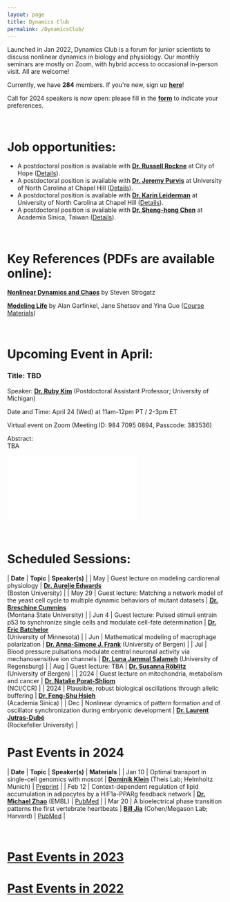 ```yaml
---
layout: page
title: Dynamics Club
permalink: /DynamicsClub/
---
```


Launched in Jan 2022, Dynamics Club is a forum for junior scientists to discuss nonlinear dynamics in biology and physiology. Our monthly seminars are mostly on Zoom, with hybrid access to occasional in-person visit. All are welcome! 

Currently, we have **284** members. If you're new, sign up [**here**](http://eepurl.com/hSqQLD)! 

Call for 2024 speakers is now open: please fill in the [**form**](https://forms.gle/HuNdCuoJUGktCzQ9A) to indicate your preferences. 

&nbsp;
&nbsp;

# Job opportunities:
- A postdoctoral position is available with [**Dr. Russell Rockne**](https://www.cityofhope.org/russell-rockne) at City of Hope ([Details](https://www.cityofhopejobs.org/job/4051/postdoctoral-fellow-mathematical-oncology-research-us-ca-duarte-10024512-44/)).
- A postdoctoral position is available with [**Dr. Jeremy Purvis**](https://www.med.unc.edu/genetics/purvislab/) at University of North Carolina at Chapel Hill ([Details](https://www.med.unc.edu/genetics/purvislab/opportunities/)).
- A postdoctoral position is available with [**Dr. Karin Leiderman**](https://sites.google.com/view/leiderman-research-group/home) at University of North Carolina at Chapel Hill ([Details](https://www.mathjobs.org/jobs/list/24156)).
- A postdoctoral position is available with [**Dr. Sheng-hong Chen**](https://celldynamicslab.mystrikingly.com) at Academia Sinica, Taiwan ([Details](https://drive.google.com/file/d/1XdqhF4u-28kwuuXTBc3hy07omVEm7n3n/view?usp=sharing)).

&nbsp;
&nbsp;

# Key References (PDFs are available online): 

[**Nonlinear Dynamics and Chaos**](https://www.stevenstrogatz.com/books/nonlinear-dynamics-and-chaos-with-applications-to-physics-biology-chemistry-and-engineering) by Steven Strogatz 

[**Modeling Life**](https://link.springer.com/book/10.1007/978-3-319-59731-7) by Alan Garfinkel, Jane Shetsov and Yina Guo ([Course Materials](https://modelinginbiology.github.io))

&nbsp;
&nbsp;

# Upcoming Event in April: 

### **Title: TBD**

Speaker: [**Dr. Ruby Kim**](https://rubyshkim.github.io) (Postdoctoral Assistant Professor; University of Michigan)

Date and Time: April 24 (Wed) at 11am-12pm PT / 2-3pm ET 

Virtual event on Zoom (Meeting ID: 984 7095 0894, Passcode: 383536)

Abstract: \
TBA

![DynamicsClub](/images/DynamicsClub_Apr2024.pdf)

&nbsp;
&nbsp;

# Scheduled Sessions:

| **Date** | **Topic** | **Speaker(s)** |
| May | Guest lecture on modeling cardiorenal physiology | [**Dr. Aurelie Edwards**](https://www.bu.edu/eng/profile/aurelie-edwards-phd/) <br /> (Boston University) |
| May 29 | Guest lecture: Matching a network model of the yeast cell cycle to multiple dynamic behaviors of mutant datasets | [**Dr. Breschine Cummins**](https://math.montana.edu/directory/faculty/1582810/breschine-cummins) <br /> (Montana State University) |
| Jun 4 | Guest lecture: Pulsed stimuli entrain p53 to synchronize single cells and modulate cell-fate determination | [**Dr. Eric Batchelor**](https://batchelorlab.umn.edu) <br /> (University of Minnesota) |
| Jun | Mathematical modeling of macrophage polarization  | [**Dr. Anna-Simone J. Frank**](https://www.uib.no/en/persons/Anna-Simone.Josefine.Frank) (University of Bergen) |
| Jul | Blood pressure pulsations modulate central neuronal activity via mechanosensitive ion channels  | [**Dr. Luna Jammal Salameh**](https://www.linkedin.com/in/luna-jammal-salameh-50852b128/?originalSubdomain=il) (University of Regensburg) |
| Aug | Guest lecture: TBA | [**Dr. Susanna Röblitz**](https://www.uib.no/en/persons/Susanna.Röblitz) <br /> (University of Bergen) |
| 2024 | Guest lecture on mitochondria, metabolism and cancer | [**Dr. Natalie Porat-Shliom**](https://irp.nih.gov/pi/natalie-porat-shliom) <br /> (NCI/CCR) |
| 2024 | Plausible, robust biological oscillations through allelic buffering | [**Dr. Feng-Shu Hsieh**](https://celldynamicslab.mystrikingly.com/#people) <br /> (Academia Sinica) |
| Dec | Nonlinear dynamics of pattern formation and of oscillator synchronization during embryonic development | [**Dr. Laurent Jutras-Dubé**](https://www2.rockefeller.edu/research/faculty/labmembers/AliBrivanlou/) <br /> (Rockefeller University) |

# Past Events in 2024

| **Date** | **Topic** | **Speaker(s)** | **Materials** |
| Jan 10 | Optimal transport in single-cell genomics with moscot | [**Dominik Klein**](https://www.linkedin.com/in/dominik-klein-8ba2b6179/?originalSubdomain=de) (Theis Lab; Helmholtz Munich)  | [Preprint](https://www.biorxiv.org/content/10.1101/2023.05.11.540374v2) |
| Feb 12 | Context-dependent regulation of lipid accumulation in adipocytes by a HIF1a-PPARg feedback network | [**Dr. Michael Zhao**](https://www.embl.org/people/person/michael-zhao/) (EMBL)  | [PubMed](https://pubmed.ncbi.nlm.nih.gov/37995680/) |
| Mar 20 | A bioelectrical phase transition patterns the first vertebrate heartbeats | [**Bill Jia**](https://chemistry.harvard.edu/people/bill-jia) (Cohen/Megason Lab; Harvard)  | [PubMed](https://pubmed.ncbi.nlm.nih.gov/37758945/) |

&nbsp;
&nbsp; 

# [Past Events in 2023](https://lingyunxiong.github.io/2023/12/15/dynamicsclub.html)

# [Past Events in 2022](https://lingyunxiong.github.io/2022/12/16/dynamicsclub.html)

&nbsp;
&nbsp;


